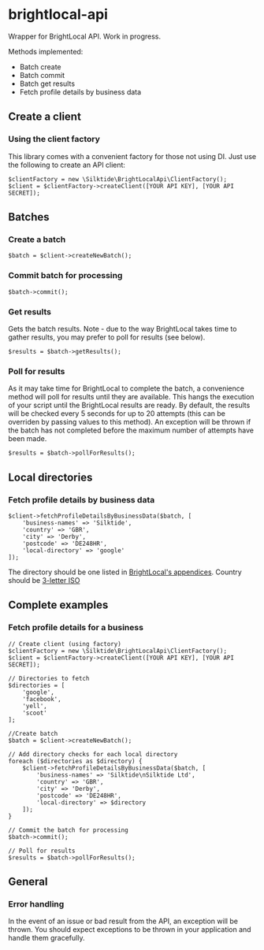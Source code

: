 # brightlocal-api
Wrapper for BrightLocal API.  Work in progress.

Methods implemented:

* Batch create
* Batch commit
* Batch get results
* Fetch profile details by business data

## Create a client

### Using the client factory

This library comes with a convenient factory for those not using DI.  Just use the following to create an API client:

~~~~
$clientFactory = new \Silktide\BrightLocalApi\ClientFactory();
$client = $clientFactory->createClient([YOUR API KEY], [YOUR API SECRET]);	
~~~~


## Batches

### Create a batch
~~~~
$batch = $client->createNewBatch();
~~~~

### Commit batch for processing
~~~~
$batch->commit();
~~~~

### Get results
Gets the batch results.  Note - due to the way BrightLocal takes time to gather results, you may prefer to poll for results (see below).
~~~~
$results = $batch->getResults();
~~~~

### Poll for results
As it may take time for BrightLocal to complete the batch, a convenience method will poll for results until they are available.  This hangs the execution of your script until the BrightLocal results are ready.  By default, the results will be checked every 5 seconds for up to 20 attempts (this can be overriden by passing values to this method).  An exception will be thrown if the batch has not completed before the maximum number of attempts have been made.
~~~~
$results = $batch->pollForResults();
~~~~

## Local directories

### Fetch profile details by business data
~~~~
$client->fetchProfileDetailsByBusinessData($batch, [
    'business-names' => 'Silktide',
    'country' => 'GBR',
    'city' => 'Derby',
    'postcode' => 'DE248HR',
    'local-directory' => 'google'
]);
~~~~

The directory should be one listed in [BrightLocal's appendices](http://apidocs.brightlocal.com/#appendix).
Country should be [3-letter ISO](https://en.wikipedia.org/wiki/ISO_3166-1_alpha-3)


## Complete examples

### Fetch profile details for a business

~~~~
// Create client (using factory)
$clientFactory = new \Silktide\BrightLocalApi\ClientFactory();
$client = $clientFactory->createClient([YOUR API KEY], [YOUR API SECRET]);	

// Directories to fetch
$directories = [
    'google',
    'facebook',
    'yell',
    'scoot'
];

//Create batch
$batch = $client->createNewBatch();

// Add directory checks for each local directory
foreach ($directories as $directory) {
    $client->fetchProfileDetailsByBusinessData($batch, [
        'business-names' => 'Silktide\nSilktide Ltd',
        'country' => 'GBR',
        'city' => 'Derby',
        'postcode' => 'DE248HR',
        'local-directory' => $directory
    ]);
}

// Commit the batch for processing
$batch->commit();

// Poll for results
$results = $batch->pollForResults();
~~~~

## General

### Error handling
In the event of an issue or bad result from the API, an exception will be thrown.  You should expect exceptions to be thrown in your application and handle them gracefully.